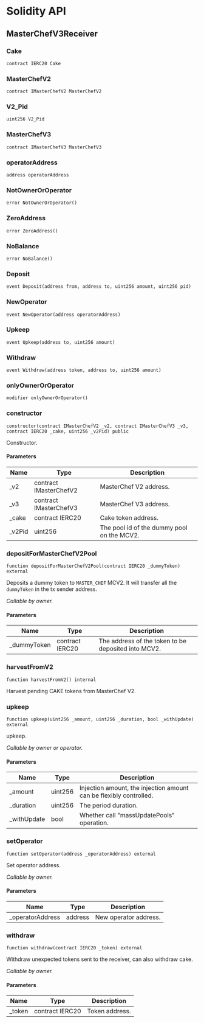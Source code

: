 # Solidity API

## MasterChefV3Receiver

### Cake

```solidity
contract IERC20 Cake
```

### MasterChefV2

```solidity
contract IMasterChefV2 MasterChefV2
```

### V2_Pid

```solidity
uint256 V2_Pid
```

### MasterChefV3

```solidity
contract IMasterChefV3 MasterChefV3
```

### operatorAddress

```solidity
address operatorAddress
```

### NotOwnerOrOperator

```solidity
error NotOwnerOrOperator()
```

### ZeroAddress

```solidity
error ZeroAddress()
```

### NoBalance

```solidity
error NoBalance()
```

### Deposit

```solidity
event Deposit(address from, address to, uint256 amount, uint256 pid)
```

### NewOperator

```solidity
event NewOperator(address operatorAddress)
```

### Upkeep

```solidity
event Upkeep(address to, uint256 amount)
```

### Withdraw

```solidity
event Withdraw(address token, address to, uint256 amount)
```

### onlyOwnerOrOperator

```solidity
modifier onlyOwnerOrOperator()
```

### constructor

```solidity
constructor(contract IMasterChefV2 _v2, contract IMasterChefV3 _v3, contract IERC20 _cake, uint256 _v2Pid) public
```

Constructor.

#### Parameters

| Name | Type | Description |
| ---- | ---- | ----------- |
| _v2 | contract IMasterChefV2 | MasterChef V2 address. |
| _v3 | contract IMasterChefV3 | MasterChef V3 address. |
| _cake | contract IERC20 | Cake token address. |
| _v2Pid | uint256 | The pool id of the dummy pool on the MCV2. |

### depositForMasterChefV2Pool

```solidity
function depositForMasterChefV2Pool(contract IERC20 _dummyToken) external
```

Deposits a dummy token to `MASTER_CHEF` MCV2. It will transfer all the `dummyToken` in the tx sender address.

_Callable by owner._

#### Parameters

| Name | Type | Description |
| ---- | ---- | ----------- |
| _dummyToken | contract IERC20 | The address of the token to be deposited into MCV2. |

### harvestFromV2

```solidity
function harvestFromV2() internal
```

Harvest pending CAKE tokens from MasterChef V2.

### upkeep

```solidity
function upkeep(uint256 _amount, uint256 _duration, bool _withUpdate) external
```

upkeep.

_Callable by owner or operator._

#### Parameters

| Name | Type | Description |
| ---- | ---- | ----------- |
| _amount | uint256 | Injection amount, the injection amount can be flexibly controlled. |
| _duration | uint256 | The period duration. |
| _withUpdate | bool | Whether call "massUpdatePools" operation. |

### setOperator

```solidity
function setOperator(address _operatorAddress) external
```

Set operator address.

_Callable by owner._

#### Parameters

| Name | Type | Description |
| ---- | ---- | ----------- |
| _operatorAddress | address | New operator address. |

### withdraw

```solidity
function withdraw(contract IERC20 _token) external
```

Withdraw unexpected tokens sent to the receiver, can also withdraw cake.

_Callable by owner._

#### Parameters

| Name | Type | Description |
| ---- | ---- | ----------- |
| _token | contract IERC20 | Token address. |

